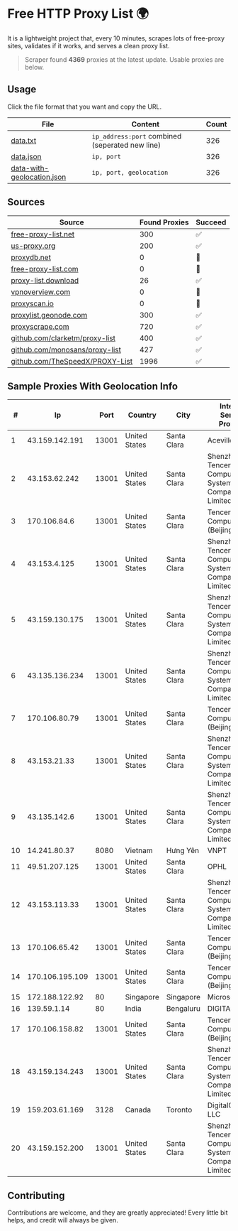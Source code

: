 
# Free HTTP Proxy List 🌍

It is a lightweight project that, every 10 minutes, scrapes lots of free-proxy sites, validates if it works, and serves a clean proxy list.


> Scraper found **4369** proxies at the latest update. Usable proxies are below.

## Usage

Click the file format that you want and copy the URL.


|File|Content|Count|
|----|-------|-----|
|[data.txt](https://raw.githubusercontent.com/themiralay/Proxy-List-World/master/data.txt)|`ip_address:port` combined (seperated new line)|326|
|[data.json](https://raw.githubusercontent.com/themiralay/Proxy-List-World/master/data.json)|`ip, port`|326|
|[data-with-geolocation.json](https://raw.githubusercontent.com/themiralay/Proxy-List-World/master/data-with-geolocation.json)|`ip, port, geolocation`|326|

## Sources

|Source|Found Proxies|Succeed|
|------|-------------|-------|
|[free-proxy-list.net](https://free-proxy-list.net)|300|✅|
|[us-proxy.org](https://www.us-proxy.org)|200|✅|
|[proxydb.net](http://proxydb.net)|0|🚫|
|[free-proxy-list.com](https://free-proxy-list.com/?page=&port=&type%5B%5D=http&type%5B%5D=https&up_time=0&search=Search)|0|🚫|
|[proxy-list.download](https://www.proxy-list.download/HTTP)|26|✅|
|[vpnoverview.com](https://vpnoverview.com/privacy/anonymous-browsing/free-proxy-servers)|0|🚫|
|[proxyscan.io](https://www.proxyscan.io)|0|🚫|
|[proxylist.geonode.com](https://proxylist.geonode.com/api/proxy-list?limit=300&page=1&sort_by=lastChecked&sort_type=desc&protocols=http,https)|300|✅|
|[proxyscrape.com](https://api.proxyscrape.com/v2/?request=displayproxies&protocol=http&timeout=10000&country=all&ssl=all&anonymity=all)|720|✅|
|[github.com/clarketm/proxy-list](https://raw.githubusercontent.com/clarketm/proxy-list/master/proxy-list-raw.txt)|400|✅|
|[github.com/monosans/proxy-list](https://raw.githubusercontent.com/monosans/proxy-list/main/proxies/http.txt)|427|✅|
|[github.com/TheSpeedX/PROXY-List](https://raw.githubusercontent.com/TheSpeedX/PROXY-List/master/http.txt)|1996|✅|


## Sample Proxies With Geolocation Info

|#|Ip|Port|Country|City|Internet Service Provider|
|-|--|----|-------|----|-------------------------|
|1|43.159.142.191|13001|United States|Santa Clara|Aceville Pte.ltd|
|2|43.153.62.242|13001|United States|Santa Clara|Shenzhen Tencent Computer Systems Company Limited|
|3|170.106.84.6|13001|United States|Santa Clara|Tencent Cloud Computing (Beijing) Co|
|4|43.153.4.125|13001|United States|Santa Clara|Shenzhen Tencent Computer Systems Company Limited|
|5|43.159.130.175|13001|United States|Santa Clara|Shenzhen Tencent Computer Systems Company Limited|
|6|43.135.136.234|13001|United States|Santa Clara|Shenzhen Tencent Computer Systems Company Limited|
|7|170.106.80.79|13001|United States|Santa Clara|Tencent Cloud Computing (Beijing) Co|
|8|43.153.21.33|13001|United States|Santa Clara|Shenzhen Tencent Computer Systems Company Limited|
|9|43.135.142.6|13001|United States|Santa Clara|Shenzhen Tencent Computer Systems Company Limited|
|10|14.241.80.37|8080|Vietnam|Hưng Yên|VNPT|
|11|49.51.207.125|13001|United States|Santa Clara|OPHL|
|12|43.153.113.33|13001|United States|Santa Clara|Shenzhen Tencent Computer Systems Company Limited|
|13|170.106.65.42|13001|United States|Santa Clara|Tencent Cloud Computing (Beijing) Co|
|14|170.106.195.109|13001|United States|Santa Clara|Tencent Cloud Computing (Beijing) Co|
|15|172.188.122.92|80|Singapore|Singapore|Microsoft|
|16|139.59.1.14|80|India|Bengaluru|DIGITALOCEAN|
|17|170.106.158.82|13001|United States|Santa Clara|Tencent Cloud Computing (Beijing) Co|
|18|43.159.134.243|13001|United States|Santa Clara|Shenzhen Tencent Computer Systems Company Limited|
|19|159.203.61.169|3128|Canada|Toronto|DigitalOcean, LLC|
|20|43.159.152.200|13001|United States|Santa Clara|Shenzhen Tencent Computer Systems Company Limited|



## Contributing

Contributions are welcome, and they are greatly appreciated! Every
little bit helps, and credit will always be given.

